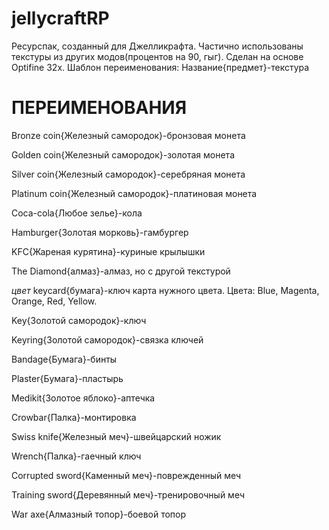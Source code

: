# jellycraftRP
Ресурспак, созданный для Джелликрафта. Частично использованы текстуры из других модов(процентов на 90, гыг). Сделан на основе Optifine 32x.
Шаблон переименования: Название{предмет}-текстура

ПЕРЕИМЕНОВАНИЯ
==============

Bronze coin{Железный самородок}-бронзовая монета

Golden coin{Железный самородок}-золотая монета

Silver coin{Железный самородок}-серебряная монета

Platinum coin{Железный самородок}-платиновая монета

Coca-cola{Любое зелье}-кола

Hamburger{Золотая морковь}-гамбургер

KFC{Жареная курятина}-куриные крылышки

The Diamond{алмаз}-алмаз, но с другой текстурой

*цвет* keycard{бумага}-ключ карта нужного цвета. Цвета: Blue, Magenta, Orange, Red, Yellow.

Key{Золотой самородок}-ключ

Keyring{Золотой самородок}-связка ключей

Bandage{Бумага}-бинты

Plaster{Бумага}-пластырь

Medikit{Золотое яблоко}-аптечка

Crowbar{Палка}-монтировка

Swiss knife{Железный меч}-швейцарский ножик

Wrench{Палка}-гаечный ключ

Corrupted sword{Каменный меч}-поврежденный меч

Training sword{Деревянный меч}-тренировочный меч

War axe{Алмазный топор}-боевой топор

